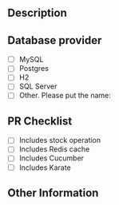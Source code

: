 <!--- Provide a general summary of your changes in the Title above -->

## Description

<!--- Describe your changes in detail -->

## Database provider

- [ ] MySQL
- [ ] Postgres
- [ ] H2
- [ ] SQL Server
- [ ] Other. Please put the name:

## PR Checklist

- [ ] Includes stock operation
- [ ] Includes Redis cache
- [ ] Includes Cucumber
- [ ] Includes Karate

## Other Information

<!--- In case you want to include some extra information, put it here. -->
